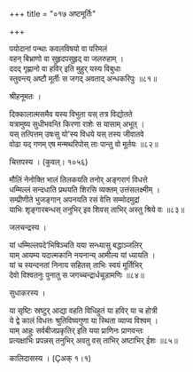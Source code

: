+++
title = "०१७ अष्टमूर्तिः"

+++


पयोदानां पन्थाः कवलविषयो वा परिमलं  
वहन् बिभ्राणो वा सुहृदपसुहृद् वा जलरुहाम् ।  
ददद् गृह्णानो वा हविर् इति मुहुर् यस्य विबुधाः   
स्तुवन्त्य् अष्टौ मूर्तीः स जगद् अवताद् अन्धकरिपुः ॥८१॥  


श्रीहनूमतः ।  


दिक्कालात्मसमैव यस्य विभुता यस् तत्र विद्योतते  
यत्रामुष्य सुधीभवन्ति किरणा राशेः स यासाम् अभूत् ।  
यस् तत्पित्तम् उषःसु यो’स्य विधये यस् तस्य जीवातवे  
वोढा यद् गणम् एष मन्मथरिपोस् ताः पान्तु वो मूर्तयः ॥८२॥  


चित्तपस्य । (कुवल्। १०५६)  


मौलिं नेनोक्ति भालं तिलकयति तनोर् अङ्गरागं विधत्ते  
धम्मिल्लं सन्दधाति प्रथयति शिरसि व्यक्तम् उत्तंसलक्ष्मीम् ।  
सम्प्रीणीते भुजङ्गान् अपनयति रसं वेत्ति सम्मोदमुद्रां  
याभिः शृङ्गारबन्धस् तनुभिर् इव शिवस् ताभिर् अस्तु श्रिये वः ॥८३॥  


जलचन्द्रस्य ।  


यां धम्मिल्लपदे’भिषिञ्चति यया सन्ध्यासु बद्धाञ्जलिर्  
याम् आयम्य यदात्मकानि नयनान्य् आमील्य यां ध्यायति ।  
यां च स्यन्दनतां निनाय सहितस् ताभिः स्वयं मूर्तिभिर्  
देवो विश्वतनुः पुनातु स जगच्चन्द्रार्धचूडामणिः ॥८४॥  


सुधाकरस्य ।  


या सृष्टिः स्रष्टुर् आद्या वहति विधिहुतं या हविर् या च होत्री  
ये द्वे कालं विधत्तः श्रुतिविष्यगुणा या स्थिता व्याप्य विश्वम् ।  
याम् आहुः सर्वबीजप्रकृतिर् इति यया प्राणिनः प्राणवन्तः  
प्रत्यक्षाभिः प्रपन्नस् तनुभिर् अवतु वस् ताभिर् अष्टाभिर् ईशः ॥८५॥  


कालिदासस्य । (Çअक् १।१)  